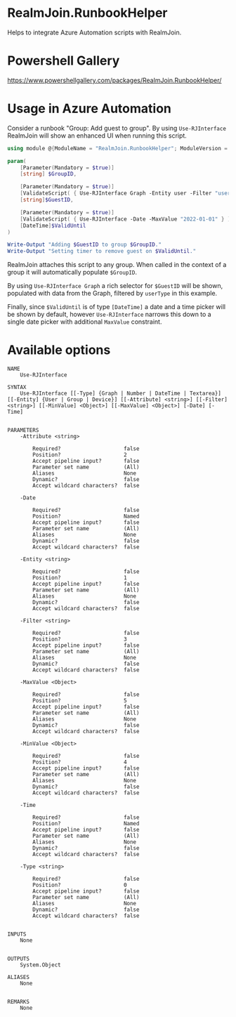 # RealmJoin.RunbookHelper
Helps to integrate Azure Automation scripts with RealmJoin.

# Powershell Gallery
https://www.powershellgallery.com/packages/RealmJoin.RunbookHelper/

# Usage in Azure Automation
Consider a runbook "Group: Add guest to group". By using `Use-RJInterface` RealmJoin will show an enhanced UI when running this script.

```powershell
using module @{ModuleName = "RealmJoin.RunbookHelper"; ModuleVersion = "0.3.0" }

param(
    [Parameter(Mandatory = $true)]
    [string] $GroupID,

    [Parameter(Mandatory = $true)]
    [ValidateScript( { Use-RJInterface Graph -Entity user -Filter "userType eq 'Guest'" } )]
    [string]$GuestID,

    [Parameter(Mandatory = $true)]
    [ValidateScript( { Use-RJInterface -Date -MaxValue "2022-01-01" } )]
    [DateTime]$ValidUntil
)

Write-Output "Adding $GuestID to group $GroupID."
Write-Output "Setting timer to remove guest on $ValidUntil."
```

RealmJoin attaches this script to any group. When called in the context of a group it will automatically populate `$GroupID`.

By using `Use-RJInterface Graph` a rich selector for `$GuestID` will be shown, populated with data from the Graph, filtered by `userType` in this example.

Finally, since `$ValidUntil` is of type `[DateTime]` a date and a time picker will be shown by default, however `Use-RJInterface` narrows this down to a single date picker with additional `MaxValue` constraint.

# Available options
```
NAME
    Use-RJInterface
    
SYNTAX
    Use-RJInterface [[-Type] {Graph | Number | DateTime | Textarea}] [[-Entity] {User | Group | Device}] [[-Attribute] <string>] [[-Filter] <string>] [[-MinValue] <Object>] [[-MaxValue] <Object>] [-Date] [-Time] 
    
    
PARAMETERS
    -Attribute <string>
        
        Required?                    false
        Position?                    2
        Accept pipeline input?       false
        Parameter set name           (All)
        Aliases                      None
        Dynamic?                     false
        Accept wildcard characters?  false
        
    -Date
        
        Required?                    false
        Position?                    Named
        Accept pipeline input?       false
        Parameter set name           (All)
        Aliases                      None
        Dynamic?                     false
        Accept wildcard characters?  false
        
    -Entity <string>
        
        Required?                    false
        Position?                    1
        Accept pipeline input?       false
        Parameter set name           (All)
        Aliases                      None
        Dynamic?                     false
        Accept wildcard characters?  false
        
    -Filter <string>
        
        Required?                    false
        Position?                    3
        Accept pipeline input?       false
        Parameter set name           (All)
        Aliases                      None
        Dynamic?                     false
        Accept wildcard characters?  false
        
    -MaxValue <Object>
        
        Required?                    false
        Position?                    5
        Accept pipeline input?       false
        Parameter set name           (All)
        Aliases                      None
        Dynamic?                     false
        Accept wildcard characters?  false
        
    -MinValue <Object>
        
        Required?                    false
        Position?                    4
        Accept pipeline input?       false
        Parameter set name           (All)
        Aliases                      None
        Dynamic?                     false
        Accept wildcard characters?  false
        
    -Time
        
        Required?                    false
        Position?                    Named
        Accept pipeline input?       false
        Parameter set name           (All)
        Aliases                      None
        Dynamic?                     false
        Accept wildcard characters?  false
        
    -Type <string>
        
        Required?                    false
        Position?                    0
        Accept pipeline input?       false
        Parameter set name           (All)
        Aliases                      None
        Dynamic?                     false
        Accept wildcard characters?  false
        
    
INPUTS
    None
    
    
OUTPUTS
    System.Object
    
ALIASES
    None
    

REMARKS
    None
```